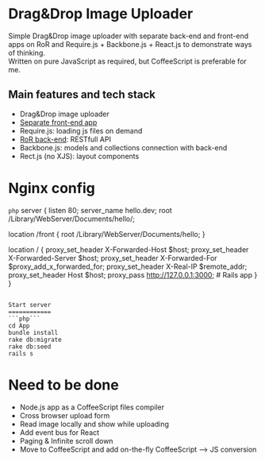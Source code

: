 Drag&Drop Image Uploader
========================

Simple Drag&Drop image uploader with separate back-end and front-end apps on RoR and Require.js + Backbone.js + React.js to demonstrate ways of thinking.<br>
Written on pure JavaScript as required, but CoffeeScript is preferable for me.

Main features and tech stack
----------------------------
* Drag&Drop image uploader
* <a href="https://github.com/karen2k/hello/tree/master/Front">Separate front-end app</a>
* Require.js: loading js files on demand
* <a href="https://github.com/karen2k/hello/tree/master/App">RoR back-end</a>: RESTfull API
* Backbone.js: models and collections connection with back-end
* Rect.js (no XJS): layout components

Nginx config
============

```php```
server {
  listen 80;
  server_name hello.dev;
  root /Library/WebServer/Documents/hello/;

  location /front {
    root /Library/WebServer/Documents/hello;
  }

  location / {
    proxy_set_header X-Forwarded-Host $host;
    proxy_set_header X-Forwarded-Server $host;
    proxy_set_header X-Forwarded-For $proxy_add_x_forwarded_for;
    proxy_set_header X-Real-IP $remote_addr;
    proxy_set_header Host $host;
    proxy_pass http://127.0.0.1:3000; # Rails app
  }
}
```

Start server
============
```php```
cd App
bundle install
rake db:migrate
rake db:seed
rails s
```

Need to be done
===============

* Node.js app as a CoffeeScript files compiler
* Cross browser upload form
* Read image locally and show while uploading
* Add event bus for React
* Paging & Infinite scroll down
* Move to CoffeeScript and add on-the-fly CoffeeScript –> JS conversion
